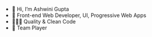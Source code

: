- 👋 Hi, I’m Ashwini Gupta
- 👀 Front-end Web Developer, UI, Progressive Web Apps
- 👨🏻‍💻 Quality & Clean Code
- 🏀 Team Player

<!---
Nicky4k/Nicky4k is a ✨ special ✨ repository because its `README.md` (this file) appears on your GitHub profile.
You can click the Preview link to take a look at your changes.
--->

